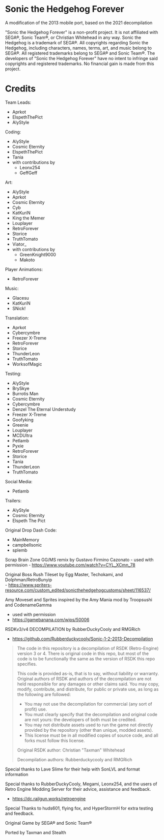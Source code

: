 # Sonic the Hedgehog Forever
A modification of the 2013 mobile port, based on the 2021 decompilation


"Sonic the Hedgehog Forever" is a non-profit project. It is not
affiliated with SEGA®, Sonic Team®, or Christian Whitehead in any way.
Sonic the Hedgehog is a trademark of SEGA®. All copyrights regarding Sonic
the Hedgehog, including characters, names, terms, art, and music belong to
SEGA®. All registered trademarks belong to SEGA® and Sonic Team®. The
developers of "Sonic the Hedgehog Forever" have no intent to infringe said
copyrights and registered trademarks. No financial gain is made from this
project.


# Credits

Team Leads:
- Aprkot
- ElspethThePict
- AlyStyle


Coding:
- AlyStyle
- Cosmic Eternity
- ElspethThePict
- Tania
- with contributions by
	- Leonx254 
	- GeffGeff

Art:
- AlyStyle
- Aprkot
- Cosmic Eternity
- Cyb
- KatKuriN
- King the Memer
- Louplayer
- RetroForever
- Storice
- TruthTomato
- Viator_
- with contributions by
	- GreenKnight9000
	- Makoto

Player Animations:
- RetroForever

Music:
- Glacesu
- KatKuriN
- SNick!

Translation:
- Aprkot
- Cybercymbre
- Freezer X-Treme
- RetroForever
- Storice
- ThunderLeon
- TruthTomato
- WorksofMagic

Testing:
- AlyStyle
- BrySkye
- Burrotis Man
- Cosmic Eternity
- Cybercymbre
- Denzel The Eternal Understudy
- Freezer X-Treme
- Goofyking
- Greenie
- Louplayer
- MCDUltra
- Petlamb
- Pyxie
- RetroForever
- Storice
- Tania
- ThunderLeon
- TruthTomato

Social Media:
- Petlamb

Trailers:
- AlyStyle
- Cosmic Eternity
- Elspeth The Pict

Original Drop Dash Code:
- MainMemory
- campbellsonic
- splemb
	
Scrap Brain Zone GG/MS remix by Gustavo Firmino Cazonato
	- used with permission
	- https://www.youtube.com/watch?v=CYL_XCmn_78
	
Original Boss Rush Tileset by Egg Master, Techokami, and Dolphman/RetroBunyip	
	- https://www.spriters-resource.com/custom_edited/sonicthehedgehogcustoms/sheet/116537/

Amy Moveset and Sprites inspired by the Amy Mania mod by Troopsushi and CodenameGamma
- used with permission
- https://gamebanana.com/wips/50006
	

RSDKv3/v4 DECOMPILATION by RubberDuckyCooly and RMGRich
- https://github.com/Rubberduckycooly/Sonic-1-2-2013-Decompilation

> The code in this repository is a decompilation of RSDK (Retro-Engine)	version 3 or 4. There is original code in this repo, but most of the code is to be functionally the same as the version of RSDK this repo	specifies.
> 
> This code is provided as-is, that is to say, without liability or	warranty. Original authors of RSDK and authors of the decompilation	are not held responsible for any damages or other claims said. You may copy, modify, contribute, and distribute, for public or private use,	as long as the following are followed:
> 
> - You may not use the decompilation for commercial (any sort of profit) use.
> - You must clearly specify that the decompilation and original code are	not yours: the developers of both must be credited.
> - You may not distribute assets used to run the game not directly provided	by the repository (other than unique, modded assets).
> - This license must be in all modified copies of source code, and all forks	must follow this license.
> 
> Original RSDK author: Christian "Taxman" Whitehead
> 
> Decompilation authors: Rubberduckycooly and RMGRich

Special thanks to Lave SIime for their help with SonLVL and format information

Special thanks to RubberDuckyCooly, Megami, Leonx254, and the users of Retro Engine Modding Server for their advice, assistance and feedback.
- https://dc.railgun.works/retroengine
	
Special Thanks to huds601, flying fox, and HyperStormH for extra testing and feedback.

Original Game by SEGA® and Sonic Team®

Ported by Taxman and Stealth
